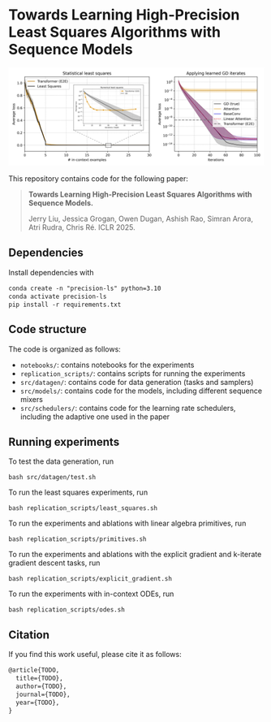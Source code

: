 # Towards Learning High-Precision Least Squares Algorithms with Sequence Models

![Prior work focuses on statistical least squares: Transformers approximate Bayes-optimal estimators (left, adapted from Garg et al. 2022). In this work, we focus on numerical least squares: Transformers struggle to obtain precise solutions (inset). Using a high-precision training recipe, we train two polynomial architectures to perform high-precision gradient descent iterates on least squares (right): applied iteratively, they reach $10^{-13}$ MSE.](assets/banner_fig.png)

This repository contains code for the following paper:

> **Towards Learning High-Precision Least Squares Algorithms with Sequence Models.**
>
> Jerry Liu, Jessica Grogan, Owen Dugan, Ashish Rao, Simran Arora, Atri Rudra, Chris Ré.
> ICLR 2025.

## Dependencies
Install dependencies with
```
conda create -n "precision-ls" python=3.10
conda activate precision-ls
pip install -r requirements.txt
```

## Code structure
The code is organized as follows:
- `notebooks/`: contains notebooks for the experiments
- `replication_scripts/`: contains scripts for running the experiments
- `src/datagen/`: contains code for data generation (tasks and samplers)
- `src/models/`: contains code for the models, including different sequence mixers
- `src/schedulers/`: contains code for the learning rate schedulers, including the adaptive one used in the paper

## Running experiments
To test the data generation, run
```
bash src/datagen/test.sh
```

To run the least squares experiments, run
```
bash replication_scripts/least_squares.sh
```

To run the experiments and ablations with linear algebra primitives, run
```
bash replication_scripts/primitives.sh
```

To run the experiments and ablations with the explicit gradient and k-iterate gradient descent tasks, run
```
bash replication_scripts/explicit_gradient.sh
```

To run the experiments with in-context ODEs, run
```
bash replication_scripts/odes.sh
```

## Citation
If you find this work useful, please cite it as follows:
```
@article{TODO,
  title={TODO},
  author={TODO},
  journal={TODO},
  year={TODO},
}
```
